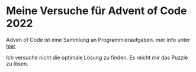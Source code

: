 # Meine Versuche für Advent of Code 2022

Adven of Code ist eine Sammlung an Programmieraufgaben.
mer info unter [hier](https://adventofcode.com/2022)

Ich versuche nicht die optimale Lösung zu finden.
Es reicht mir das Puzzle zu lösen.